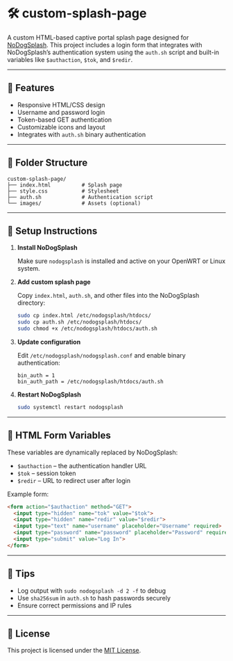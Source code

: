 # 🛠️ custom-splash-page

A custom HTML-based captive portal splash page designed for [NoDogSplash](https://github.com/nodogsplash/nodogsplash). This project includes a login form that integrates with NoDogSplash’s authentication system using the `auth.sh` script and built-in variables like `$authaction`, `$tok`, and `$redir`.

---

## 📁 Features

* Responsive HTML/CSS design
* Username and password login
* Token-based GET authentication
* Customizable icons and layout
* Integrates with `auth.sh` binary authentication

---

## 📂 Folder Structure

```
custom-splash-page/
├── index.html          # Splash page
├── style.css           # Stylesheet
├── auth.sh             # Authentication script
└── images/             # Assets (optional)
```

---

## 🚀 Setup Instructions

1. **Install NoDogSplash**

   Make sure `nodogsplash` is installed and active on your OpenWRT or Linux system.

2. **Add custom splash page**

   Copy `index.html`, `auth.sh`, and other files into the NoDogSplash directory:

   ```bash
   sudo cp index.html /etc/nodogsplash/htdocs/
   sudo cp auth.sh /etc/nodogsplash/htdocs/
   sudo chmod +x /etc/nodogsplash/htdocs/auth.sh
   ```

3. **Update configuration**

   Edit `/etc/nodogsplash/nodogsplash.conf` and enable binary authentication:

   ```
   bin_auth = 1
   bin_auth_path = /etc/nodogsplash/htdocs/auth.sh
   ```

4. **Restart NoDogSplash**

   ```bash
   sudo systemctl restart nodogsplash
   ```

---

## 🔧 HTML Form Variables

These variables are dynamically replaced by NoDogSplash:

* `$authaction` – the authentication handler URL
* `$tok` – session token
* `$redir` – URL to redirect user after login

Example form:

```html
<form action="$authaction" method="GET">
  <input type="hidden" name="tok" value="$tok">
  <input type="hidden" name="redir" value="$redir">
  <input type="text" name="username" placeholder="Username" required>
  <input type="password" name="password" placeholder="Password" required>
  <input type="submit" value="Log In">
</form>
```

---

## 🧠 Tips

* Log output with `sudo nodogsplash -d 2 -f` to debug
* Use `sha256sum` in `auth.sh` to hash passwords securely
* Ensure correct permissions and IP rules

---

## 📄 License

This project is licensed under the [MIT License](LICENSE).
